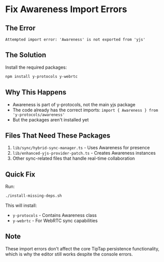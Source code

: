 # Fix Awareness Import Errors

## The Error
```
Attempted import error: 'Awareness' is not exported from 'yjs'
```

## The Solution
Install the required packages:
```bash
npm install y-protocols y-webrtc
```

## Why This Happens
- Awareness is part of y-protocols, not the main yjs package
- The code already has the correct imports: `import { Awareness } from 'y-protocols/awareness'`
- But the packages aren't installed yet

## Files That Need These Packages
1. `lib/sync/hybrid-sync-manager.ts` - Uses Awareness for presence
2. `lib/enhanced-yjs-provider-patch.ts` - Creates Awareness instances
3. Other sync-related files that handle real-time collaboration

## Quick Fix
Run:
```bash
./install-missing-deps.sh
```

This will install:
- `y-protocols` - Contains Awareness class
- `y-webrtc` - For WebRTC sync capabilities

## Note
These import errors don't affect the core TipTap persistence functionality, which is why the editor still works despite the console errors.